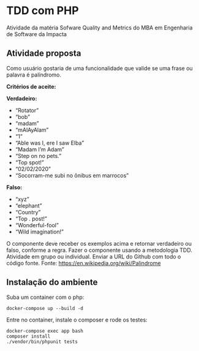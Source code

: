 # TDD com PHP

Atividade da matéria Sofware Quality and Metrics do MBA em Engenharia de Software da Impacta

## Atividade proposta

Como usuário gostaria de uma funcionalidade que valide se uma frase ou palavra é palíndromo.

**Critérios de aceite:**

**Verdadeiro:**
- “Rotator”
- “bob”
- “madam”
- “mAlAyAlam”
- “1”
- “Able was I, ere I saw Elba”
- “Madam I’m Adam”
- “Step on no pets.”
- “Top spot!”
- “02/02/2020”
- “Socorram-me subi no ônibus em marrocos”

**Falso:**
- “xyz”
- “elephant”
- “Country”
- “Top . post!”
- “Wonderful-fool”
- “Wild imagination!”

O componente deve receber os exemplos acima e retornar verdadeiro ou falso, conforme a regra. 
Fazer o componente usando a metodologia TDD. 
Atividade em grupo ou individual.
Enviar a URL do Github com todo o código fonte.
Fonte: https://en.wikipedia.org/wiki/Palindrome

## Instalação do ambiente

Suba um container com o php:
```
docker-compose up --build -d
```

Entre no container, instale o composer e rode os testes:
```
docker-compose exec app bash
composer install
./vendor/bin/phpunit tests
```